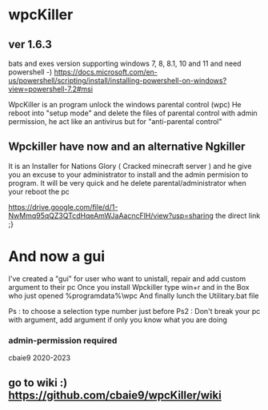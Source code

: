 # wpcKiller
## ver 1.6.3
bats and exes version
supporting windows 7, 8, 8.1, 10 and 11  and need powershell 
-) https://docs.microsoft.com/en-us/powershell/scripting/install/installing-powershell-on-windows?view=powershell-7.2#msi

WpcKiller is an program unlock the windows parental control (wpc)
He reboot into "setup mode" and delete the files of parental control with admin permission, he act like an antivirus but for "anti-parental control"

## Wpckiller have now and an alternative Ngkiller 
It is an Installer for Nations Glory ( Cracked minecraft server ) and he give you an excuse to your administrator to install and the admin permision to program. It will be very quick and he delete parental/administrator when your reboot the pc

https://drive.google.com/file/d/1-NwMmq95qQZ3QTcdHqeAmWJaAacncFlH/view?usp=sharing the direct link ;}

# And now a gui
I've created a "gui" for user who want to unistall, repair and add custom argument to their pc
Once you install Wpckiller type win+r and in the Box who just opened %programdata%\wpc
And finally lunch the Utilitary.bat file

Ps : to choose a selection type number just before 
Ps2 : Don't break your pc with argument, add argument if only you know what you are doing
### admin-permission required

cbaie9 2020-2023

## go to wiki :) https://github.com/cbaie9/wpcKiller/wiki
